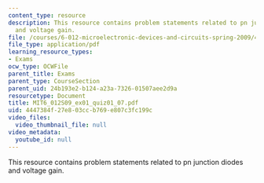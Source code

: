 ```yaml
---
content_type: resource
description: This resource contains problem statements related to pn junction diodes
  and voltage gain.
file: /courses/6-012-microelectronic-devices-and-circuits-spring-2009/4447384f27e803ccb769e807c3fc199c_MIT6_012S09_ex01_quiz01_07.pdf
file_type: application/pdf
learning_resource_types:
- Exams
ocw_type: OCWFile
parent_title: Exams
parent_type: CourseSection
parent_uid: 24b193e2-b124-a23a-7326-01507aee2d9a
resourcetype: Document
title: MIT6_012S09_ex01_quiz01_07.pdf
uid: 4447384f-27e8-03cc-b769-e807c3fc199c
video_files:
  video_thumbnail_file: null
video_metadata:
  youtube_id: null
---
```

This resource contains problem statements related to pn junction diodes and voltage gain.

